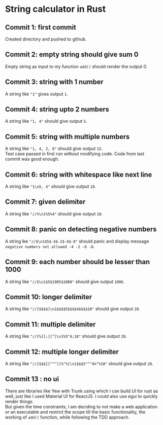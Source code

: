 # String calculator in Rust

## Commit 1: first commit
Created directory and pushed to github.

## Commit 2: empty string should give sum 0
Empty string as input to my function ```add()``` should render the output 0.

## Commit 3: string with 1 number
A string like ```"1"``` gives output ```1```.

## Commit 4: string upto 2 numbers
A string like ```"1, 4"``` should give output ```5```.

## Commit 5: string with multiple numbers
A string like ```"1, 4, 2, 8"``` should give output ```15```.<br>
Test case passed in first run without modifying code. Code from last commit was good enough.

## Commit 6: string with whitespace like next line
A string like ```"1\n5, 4"``` should give output ```10```.

## Commit 7: given delimiter
A string like ```"//%\n1%5%4"``` should give output ```10```.

## Commit 8: panic on detecting negative numbers
A string lke ```"//$\n1$5$-4$-2$-6$-8"``` should panic and display message ```negative numbers not allowed -4 -2 -6 -8```.

## Commit 9: each number should be lesser than 1000
A string like ```"//$\n1$5$1005$1000"``` should give output ```1006```.

## Commit 10: longer delimiter
A string like ```"//[$$$$]\n1$$$$5$$$$4$$$$10"``` should give output ```20```.

## Commit 11: multiple delimiter
A string like ```"//[%][;][^]\n1%5^4;10"``` should give output ```20```.

## Commit 12: multiple longer delimiter
A string like ```"//[$$$][^^^][%^%]\n1$$$5^^^4%^%10"``` should give output ```20```.

## Commit 13 : no ui
There are libraries like Yew with Trunk using which I can build UI for rust as well, just like I used Material UI for ReactJS.
I could also use egui to quickly render things.<br>
But given the time constraints, I am deciding to not make a web application or an executable and restrict the scope till the basic functionality,
the working of ```add()``` function, while following the TDD approach.